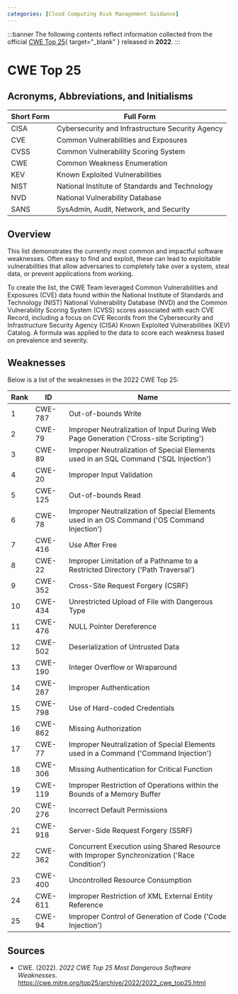 ```yaml
---
categories: [Cloud Computing Risk Management Guidance]
---
```


:::banner
The following contents reflect information collected from the official [CWE Top 25](https://cwe.mitre.org/top25/archive/2022/2022_cwe_top25.html){ target="_blank" } released in **2022**.
:::

# CWE Top 25

## Acronyms, Abbreviations, and Initialisms

| Short Form | Full Form |
| - | - |
| CISA | Cybersecurity and Infrastructure Security Agency |
| CVE | Common Vulnerabilities and Exposures |
| CVSS | Common Vulnerability Scoring System |
| CWE | Common Weakness Enumeration |
| KEV | Known Exploited Vulnerabilities |
| NIST | National Institute of Standards and Technology |
| NVD | National Vulnerability Database |
| SANS | SysAdmin, Audit, Network, and Security |

## Overview

This list demonstrates the currently most common and impactful software weaknesses. Often easy to find and exploit, these can lead to exploitable vulnerabilities that allow adversaries to completely take over a system, steal data, or prevent applications from working.

To create the list, the CWE Team leveraged Common Vulnerabilities and Exposures (CVE) data found within the National Institute of Standards and Technology (NIST) National Vulnerability Database (NVD) and the Common Vulnerability Scoring System (CVSS) scores associated with each CVE Record, including a focus on CVE Records from the Cybersecurity and Infrastructure Security Agency (CISA) Known Exploited Vulnerabilities (KEV) Catalog. A formula was applied to the data to score each weakness based on prevalence and severity.

## Weaknesses

Below is a list of the weaknesses in the 2022 CWE Top 25:

| Rank | ID | Name |
| - | - | - |
| 1 | CWE-787 | Out-of-bounds Write |
| 2 | CWE-79 | 	Improper Neutralization of Input During Web Page Generation ('Cross-site Scripting') |
| 3 | CWE-89 | Improper Neutralization of Special Elements used in an SQL Command ('SQL Injection') |
| 4 | CWE-20 | Improper Input Validation |
| 5 | CWE-125 | Out-of-bounds Read |
| 6 | CWE-78 | Improper Neutralization of Special Elements used in an OS Command ('OS Command Injection') |
| 7 | CWE-416 | Use After Free |
| 8 | CWE-22 | Improper Limitation of a Pathname to a Restricted Directory ('Path Traversal') |
| 9 | CWE-352 | Cross-Site Request Forgery (CSRF) |
| 10 | CWE-434 | Unrestricted Upload of File with Dangerous Type |
| 11 | CWE-476 | NULL Pointer Dereference |
| 12 | CWE-502 | Deserialization of Untrusted Data |
| 13 | CWE-190 | Integer Overflow or Wraparound |
| 14 | CWE-287 | Improper Authentication |
| 15 | CWE-798 | Use of Hard-coded Credentials |
| 16 | CWE-862 | Missing Authorization |
| 17 | CWE-77 | Improper Neutralization of Special Elements used in a Command ('Command Injection') |
| 18 | CWE-306 | Missing Authentication for Critical Function |
| 19 | CWE-119 | Improper Restriction of Operations within the Bounds of a Memory Buffer |
| 20 | CWE-276 | Incorrect Default Permissions |
| 21 | CWE-918 | Server-Side Request Forgery (SSRF) |
| 22 | CWE-362 | Concurrent Execution using Shared Resource with Improper Synchronization ('Race Condition') |
| 23 | CWE-400 | Uncontrolled Resource Consumption |
| 24 | CWE-611 | Improper Restriction of XML External Entity Reference |
| 25 | CWE-94 | Improper Control of Generation of Code ('Code Injection') |

## Sources

- CWE. (2022). *2022 CWE Top 25 Most Dangerous Software Weaknesses*. https://cwe.mitre.org/top25/archive/2022/2022_cwe_top25.html